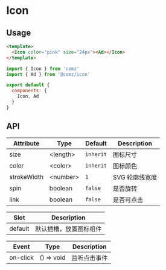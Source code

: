 # Icon

## Usage

```html
<template>
  <Icon color="pink" size="24px"><Ad></Icon>
</template>
```
```js
import { Icon } from 'comz'
import { Ad } from '@comz/icon'

export default {
  components: {
    Icon, Ad
  }
}
```

## API

| Attribute   | Type       | Default   | Description   |
|-------------|------------|-----------|---------------|
| size        | \<length\> | `inherit` | 图标尺寸       |
| color       | \<color\>  | `inherit` | 图标颜色       |
| strokeWidth | \<number\> | `1`       | SVG 轮廓线宽度 |
| spin        | boolean    | `false`   | 是否旋转       |
| link        | boolean    | `false`   | 是否可点击     |

| Slot    | Description        |
|---------|--------------------|
| default | 默认插槽，放置图标组件 |

| Event    | Type          | Description |
|----------|---------------|-------------|
| on-click | () => void    | 监听点击事件  |
